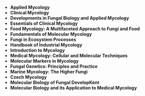 <ul>
 <li><b><a target="_blank" href="https://github.com/manjunath5496/Mycology-Books/blob/master/yco(1).pdf" style="text-decoration:none;">Applied Mycology</a></b></li>
  
<li><b><a target="_blank" href="https://github.com/manjunath5496/Mycology-Books/blob/master/yco(2).pdf" style="text-decoration:none;">Clinical Mycology</a></b></li>  
  
<li><b><a target="_blank" href="https://github.com/manjunath5496/Mycology-Books/blob/master/yco(3).pdf" style="text-decoration:none;">Developments in Fungal Biology and Applied Mycology</a></b></li>
                               
 <li><b><a target="_blank" href="https://github.com/manjunath5496/Mycology-Books/blob/master/yco(4).pdf" style="text-decoration:none;">Essentials of Clinical Mycology</a></b></li>                              
<li><b><a target="_blank" href="https://github.com/manjunath5496/Mycology-Books/blob/master/yco(5).pdf" style="text-decoration:none;"> Food Mycology: A Multifaceted Approach to Fungi and Food </a></b></li>
 <li><b><a target="_blank" href="https://github.com/manjunath5496/Mycology-Books/blob/master/yco(6).pdf" style="text-decoration:none;">Fundamentals of Molecular Mycology </a></b></li>
                <li><b><a target="_blank" href="https://github.com/manjunath5496/Mycology-Books/blob/master/yco(7).pdf" style="text-decoration:none;">Fungi in Ecosystem Processes </a></b></li>                                
         <li><b><a target="_blank" href="https://github.com/manjunath5496/Mycology-Books/blob/master/yco(8).pdf" style="text-decoration:none;">Handbook of Industrial Mycology</a></b></li>                                 

<li><b><a target="_blank" href="https://github.com/manjunath5496/Mycology-Books/blob/master/yco(9).pdf" style="text-decoration:none;">Introduction to Mycology</a></b></li>

  <li><b><a target="_blank" href="https://github.com/manjunath5496/Mycology-Books/blob/master/yco(10).pdf" style="text-decoration:none;">Medical Mycology: Cellular and Molecular Techniques</a></b></li> 

<li><b><a target="_blank" href="https://github.com/manjunath5496/Mycology-Books/blob/master/yco(11).pdf" style="text-decoration:none;">Molecular Markers in Mycology</a></b></li>                          

<li><b><a target="_blank" href="https://github.com/manjunath5496/Mycology-Books/blob/master/yco(12).pdf" style="text-decoration:none;">Fungal Genetics: Principles and Practice</a></b></li>                                 

<li><b><a target="_blank" href="https://github.com/manjunath5496/Mycology-Books/blob/master/yco(13).pdf" style="text-decoration:none;">Marine Mycology: The Higher Fungi </a></b></li>

  <li><b><a target="_blank" href="https://github.com/manjunath5496/Mycology-Books/blob/master/yco(14).pdf" style="text-decoration:none;">Czech Mycology </a></b></li> 

<li><b><a target="_blank" href="https://github.com/manjunath5496/Mycology-Books/blob/master/yco(15).pdf" style="text-decoration:none;">Molecular Biology of Fungal DevelopKent</a></b></li>    

<li><b><a target="_blank" href="https://github.com/manjunath5496/Mycology-Books/blob/master/yco(16).pdf" style="text-decoration:none;">Molecular Biology and its Application to Medical Mycology</a></b></li>  

</ul>
